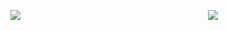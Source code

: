 ![](https://media.discordapp.net/attachments/892283855623565382/1117014512772583485/blur_edges_8.png?width=1025&height=242)
 ㅤㅤㅤㅤㅤㅤㅤㅤㅤㅤㅤㅤㅤㅤㅤㅤㅤㅤㅤㅤㅤㅤㅤ![](https://gifs4crds.carrd.co/assets/images/gallery01/77f848c5.gif?vca07fc73a)

